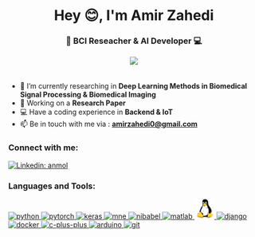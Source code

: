 

<h1 align="center">Hey 😊, I'm Amir Zahedi</h1>
<h3 align="center">🧠 BCI Reseacher & AI Developer  💻</h3>
<div align="center">
<img  src="https://cdn.dribbble.com/users/517658/screenshots/1480070/brains_animation.1.gif" />
</div>
<br>

- 🔭 I’m currently researching in **Deep Learning Methods in Biomedical Signal Processing & Biomedical Imaging**
- 📑 Working on a **Research Paper**
- 💻 Have a coding experience in **Backend & IoT**
- 📫 Be in touch with me via : **amirzahedi0@gmail.com**

<h3 align="left">Connect with me:</h3>

[![Linkedin: anmol](https://img.shields.io/badge/-AmirZahedi-blue?style=flat-square&logo=Linkedin&logoColor=white&link=https://www.linkedin.com/in/amir-zahedi-p-singh/)](https://www.linkedin.com/in/amir-zahedi-956528194/)


<h3 align="left">Languages and Tools:</h3>
<a href="https://www.python.org/" target="_blank" rel="noreferrer"> <img src="https://cdn-icons-png.flaticon.com/128/5968/5968350.png" alt="python" width="40" height="40"/> </a>
<a href="https://pytorch.org/" target="_blank" rel="noreferrer"> <img src="https://img.icons8.com/fluency/40/pytorch.png" alt="pytorch" width="40" height="40"/> </a>
<a href="https://keras.io/" target="_blank" rel="noreferrer"> <img src="https://img.icons8.com/material-sharp/D00000/keras.png" alt="keras" width="40" height="40"/> </a>
<a href="https://mne.tools/" target="_blank" rel="noreferrer"> <img src="https://mne.tools/mne-realtime/_static/mne.svg" alt="mne" width="60" height="40"/> </a>
<a href="https://nipy.org/nibabel/" target="_blank" rel="noreferrer"> <img src="https://nipy.org/nibabel/_static/nibabel-logo.svg" alt="nibabel" width="40" height="40"/> </a>
<a href="https://www.mathworks.com/" target="_blank" rel="noreferrer"> <img src="https://upload.wikimedia.org/wikipedia/commons/2/21/Matlab_Logo.png" alt="matlab" width="40" height="40"/> </a>
<a href="https://www.linux.org/" target="_blank" rel="noreferrer"> <img src="https://raw.githubusercontent.com/devicons/devicon/master/icons/linux/linux-original.svg" alt="linux" width="40" height="40"/> </a>
<a href="https://www.djangoproject.com/" target="_blank" rel="noreferrer"> <img src="https://img.icons8.com/external-tal-revivo-filled-tal-revivo/40/000000/external-django-a-high-level-python-web-framework-that-encourages-rapid-development-logo-filled-tal-revivo.png" alt="django" width="40" height="40"/> </a>
<a href="https://www.docker.com/" target="_blank" rel="noreferrer"> <img src="https://img.icons8.com/fluency/40/docker.png" alt="docker" width="40" height="40"/> </a>
<a href="https://cplusplus.com/" target="_blank" rel="noreferrer"> <img src="https://img.icons8.com/color/40/c-plus-plus-logo.png" alt="c-plus-plus" width="40" height="40"/> </a>
<a href="https://www.arduino.cc/" target="_blank" rel="noreferrer"> <img src="https://cdn.worldvectorlogo.com/logos/arduino-1.svg" alt="arduino" width="40" height="40"/> </a> 
<a href="https://git-scm.com/" target="_blank" rel="noreferrer"> <img src="https://www.vectorlogo.zone/logos/git-scm/git-scm-icon.svg" alt="git" width="40" height="40"/> </a> 
